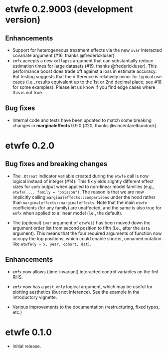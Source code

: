 # etwfe 0.2.9003 (development version)

## Enhancements

- Support for heterogeneous treatment effects via the new `xvar` interacted
covariate argument (#16, thanks @frederickluser).
- `emfx` accepts a new `collapse` argument that can substantially reduce 
estimation times for large datasets (#19. thanks @frederickluser). This
performance boost does trade off against a loss in estimate accuracy. But
testing suggests that the difference is relatively minor for typical use cases
(i.e., results equivalent up to the 1st or 2nd decimal place; see #18 for some 
examples). Please let us know if you find edge cases where this is not true.

## Bug fixes

- Internal code and tests have been updated to match some breaking changes in
**marginaleffects** 0.9.0 (#20, thanks @vincentarelbundock).

# etwfe 0.2.0

## Bug fixes and breaking changes

- The `.Dtreat` indicator variable created during the `etwfe` call is now
logical instead of integer (#14). This fix yields slightly different effect
sizes for `emfx` output when applied to non-linear model families (e.g.,
`etwfe(..., family = "poisson")`. The reason is that we are now implicitly
calling `marginaleffects::comparisons` under the hood rather than
`marginaleffects::marginaleffects`. Note that the main `etwfe` coefficients (for
any family) are unaffected, and the same is also true for `emfx` when applied to
a linear model (i.e., the default).

- The (optional) `ivar` argument of `etwfe()` has been moved down the argument 
order list from second position to fifth (i.e., after the `data` argument). This
means that the four required arguments of function now occupy the top positions,
which could enable shorter, unnamed notation like
`etwfe(y ~ x, year, cohort, dat)`.

## Enhancements

- `emfx` now allows (time-invariant) interacted control variables on the fml RHS.

- `emfx` now has a `post_only` logical argument, which may be useful for plotting
aesthetics (but not inference). See the example in the introductory vignette.
- Various improvements to the documentation (restructuring, fixed typos, etc.)

# etwfe 0.1.0

* Initial release. 
